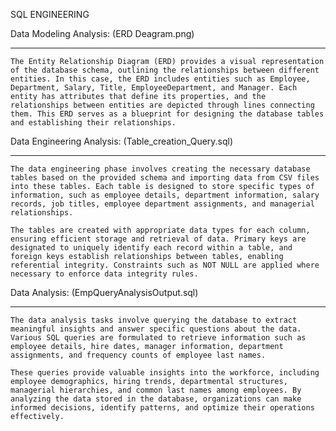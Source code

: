 SQL ENGINEERING

Data Modeling Analysis: (ERD Deagram.png)
___________________________________________________________

    The Entity Relationship Diagram (ERD) provides a visual representation of the database schema, outlining the relationships between different entities. In this case, the ERD includes entities such as Employee, Department, Salary, Title, EmployeeDepartment, and Manager. Each entity has attributes that define its properties, and the relationships between entities are depicted through lines connecting them. This ERD serves as a blueprint for designing the database tables and establishing their relationships.


Data Engineering Analysis: (Table_creation_Query.sql)
____________________________________________________________

    The data engineering phase involves creating the necessary database tables based on the provided schema and importing data from CSV files into these tables. Each table is designed to store specific types of information, such as employee details, department information, salary records, job titles, employee department assignments, and managerial relationships.

    The tables are created with appropriate data types for each column, ensuring efficient storage and retrieval of data. Primary keys are designated to uniquely identify each record within a table, and foreign keys establish relationships between tables, enabling referential integrity. Constraints such as NOT NULL are applied where necessary to enforce data integrity rules.


Data Analysis: (EmpQueryAnalysisOutput.sql)
__________________________________________________________

    The data analysis tasks involve querying the database to extract meaningful insights and answer specific questions about the data. Various SQL queries are formulated to retrieve information such as employee details, hire dates, manager information, department assignments, and frequency counts of employee last names.

    These queries provide valuable insights into the workforce, including employee demographics, hiring trends, departmental structures, managerial hierarchies, and common last names among employees. By analyzing the data stored in the database, organizations can make informed decisions, identify patterns, and optimize their operations effectively.


